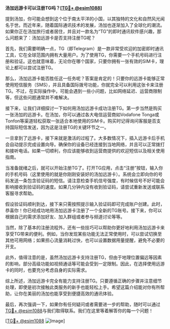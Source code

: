 **汤加远游卡可以注册TG吗？[[TG💪+ @esim1088](https://t.me/s/esim1088)]**

提到汤加，你可能会想到这个位于南太平洋的小国，以其独特的文化和自然风光闻名于世。而近年来，随着国际通讯技术的发展，汤加也逐渐加入了全球化的潮流。如果你正在汤加旅行或者居住，并且对一款名为“TG”的即时通讯软件感兴趣，那么问题来了：汤加远游卡是否支持注册TG呢？

首先，我们需要明确一点，TG（即Telegram）是一款非常受欢迎的加密即时通讯工具，它在全球范围内拥有大量用户。为了使用TG，你需要一个手机号码进行注册和验证。这也就意味着，无论你在哪个国家，只要你拥有一张有效的SIM卡，理论上都可以尝试注册TG。

那么，汤加远游卡能否胜任这一任务呢？答案是肯定的！只要你的远游卡能够正常使用短信服务（SMS），并且具备国际拨号功能，你就完全可以利用这张卡来注册TG。不过，在实际操作中，可能会遇到一些小问题，比如网络延迟、运营商限制等，但这些问题通常并不难解决。

接下来，让我们详细探讨一下如何用汤加远游卡成功注册TG。第一步当然是购买一张汤加的远游卡。在汤加，你可以通过各大电信运营商如Vodafone Tonga或Tonfon等渠道轻松获取一张适合本地使用的SIM卡。购买时记得询问客服是否支持国际短信发送，因为这是注册TG的关键环节之一。

一旦拿到了远游卡，接下来就是激活的过程了。大多数情况下，插入远游卡后手机会自动提示完成设置向导。确保你的设备已经连接到当地网络，并且可以正常拨打和接听电话。如果一切顺利，你应该能够收到运营商提供的欢迎短信以及相关使用指南。

当准备就绪之后，就可以开始注册TG了。打开TG应用，点击“注册”按钮，输入你的手机号码（这里使用的就是你刚刚安装好的汤加远游卡）。系统会立即向你的号码发送一条包含验证码的短信。请注意检查手机信号强度，有时候信号不好可能会影响接收到验证码的速度。如果几分钟内没有收到验证码，请尝试重新发送或联系客服寻求帮助。

假设验证码顺利到达，接下来只需按照提示输入验证码即可完成账户创建。此时，恭喜你！你已经成功地用汤加远游卡注册了一个全新的TG账号。接下来，你可以根据自己的需求添加好友、加入群组或者参与频道讨论等等。

当然，除了基本的注册流程外，还有一些技巧可以帮助你更好地利用汤加远游卡来享受TG带来的便利。例如，当你发现某些功能无法正常使用时，可以尝试切换至其他可用网络；如果担心流量消耗过快，也可以设置数据用量提醒，避免不必要的开支。

此外，值得注意的是，虽然汤加远游卡支持注册TG，但由于地理位置偏远等因素的影响，部分高级功能如视频通话等可能会受到一定限制。因此，在选择使用远游卡的同时，也要充分考虑自身的实际需求。

综上所述，汤加远游卡完全有能力支持注册TG。只要遵循正确的步骤并注意细节处理，即使是初次接触此类服务的新手也能轻松上手。希望这篇介绍能对你有所帮助，让你在美丽的汤加也能享受到便捷高效的通讯体验。

最后，再次强调一下，如果你有任何疑问或者需要进一步的帮助，随时可以通过[TG💪+ @esim1088](https://t.me/s/esim1088)与我们取得联系。我们在这里等着解答你的每一个问题！

[[TG💪+ @esim1088](https://t.me/s/esim1088) ![Image](https://i.postimg.cc/4NQfJmqS/Snipaste-2025-05-13-00-14-12.png)]
